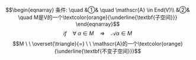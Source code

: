 $$\begin{eqnarray}
条件: \quad
&①& \quad \mathscr{A} \in End(V)\\
&②& \quad M是V的一个\textcolor{orange}{\underline{\textbf{子空间}}}
\end{eqnarray}$$
$$if \quad \forall \ \alpha \in M \quad \Rightarrow \quad \mathscr{A}\alpha \in M$$
$$M  \ \  \overset{\triangle}{=} \ \ \mathscr{A}的一个\textcolor{orange}{\underline{\textbf{不变子空间}}}$$